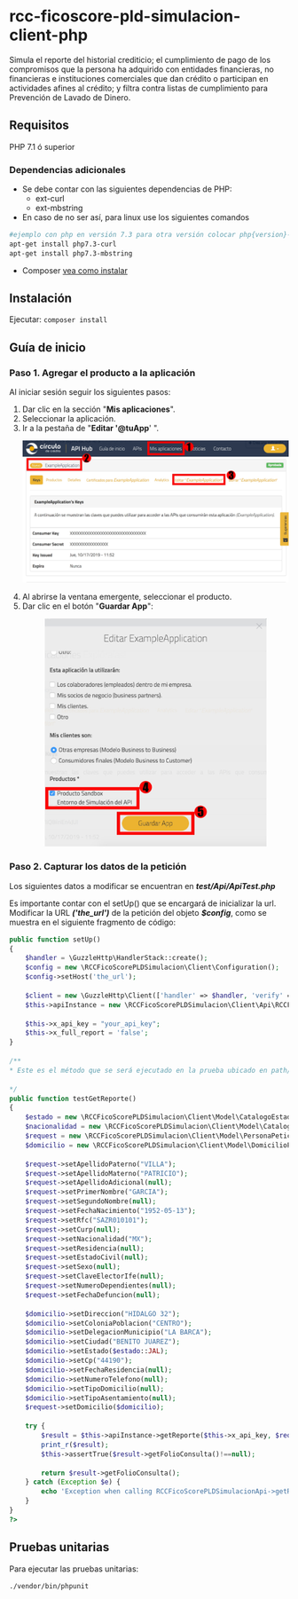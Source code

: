 # rcc-ficoscore-pld-simulacion-client-php

Simula el reporte del historial crediticio; el cumplimiento de pago de los compromisos que la persona ha adquirido con entidades financieras, no financieras e instituciones comerciales que dan crédito o participan en actividades afines al crédito; y filtra contra listas de cumplimiento para Prevención de Lavado de Dinero.

## Requisitos

PHP 7.1 ó superior

### Dependencias adicionales
- Se debe contar con las siguientes dependencias de PHP:
    - ext-curl
    - ext-mbstring
- En caso de no ser así, para linux use los siguientes comandos

```sh
#ejemplo con php en versión 7.3 para otra versión colocar php{version}-curl
apt-get install php7.3-curl
apt-get install php7.3-mbstring
```
- Composer [vea como instalar][1]

## Instalación

Ejecutar: `composer install`

## Guía de inicio

### Paso 1. Agregar el producto a la aplicación

Al iniciar sesión seguir los siguientes pasos:

 1. Dar clic en la sección "**Mis aplicaciones**".
 2. Seleccionar la aplicación.
 3. Ir a la pestaña de "**Editar '@tuApp**' ".
    <p align="center">
      <img src="https://github.com/APIHub-CdC/imagenes-cdc/blob/master/edit_applications.jpg" width="900">
    </p>
 4. Al abrirse la ventana emergente, seleccionar el producto.
 5. Dar clic en el botón "**Guardar App**":
    <p align="center">
      <img src="https://github.com/APIHub-CdC/imagenes-cdc/blob/master/selected_product.jpg" width="400">
    </p>

### Paso 2. Capturar los datos de la petición

Los siguientes datos a modificar se encuentran en ***test/Api/ApiTest.php***

Es importante contar con el setUp() que se encargará de inicializar la url. Modificar la URL ***('the_url')*** de la petición del objeto ***$config***, como se muestra en el siguiente fragmento de código:

```php
public function setUp()
{
    $handler = \GuzzleHttp\HandlerStack::create();
    $config = new \RCCFicoScorePLDSimulacion\Client\Configuration();
    $config->setHost('the_url');

    $client = new \GuzzleHttp\Client(['handler' => $handler, 'verify' => false]);
    $this->apiInstance = new \RCCFicoScorePLDSimulacion\Client\Api\RCCFicoScorePLDSimulacionApi($client, $config);

    $this->x_api_key = "your_api_key";
    $this->x_full_report = 'false';   
}      

/**
* Este es el método que se será ejecutado en la prueba ubicado en path/to/repository/test/Api/ApiTest.php 

*/
public function testGetReporte()
{
    $estado = new \RCCFicoScorePLDSimulacion\Client\Model\CatalogoEstados();
    $nacionalidad = new \RCCFicoScorePLDSimulacion\Client\Model\CatalogoEstados();
    $request = new \RCCFicoScorePLDSimulacion\Client\Model\PersonaPeticion();
    $domicilio = new \RCCFicoScorePLDSimulacion\Client\Model\DomicilioPeticion();        

    $request->setApellidoPaterno("VILLA");
    $request->setApellidoMaterno("PATRICIO");
    $request->setApellidoAdicional(null);
    $request->setPrimerNombre("GARCIA");
    $request->setSegundoNombre(null);
    $request->setFechaNacimiento("1952-05-13");
    $request->setRfc("SAZR010101");
    $request->setCurp(null);
    $request->setNacionalidad("MX");
    $request->setResidencia(null);
    $request->setEstadoCivil(null);
    $request->setSexo(null);
    $request->setClaveElectorIfe(null);
    $request->setNumeroDependientes(null);
    $request->setFechaDefuncion(null);

    $domicilio->setDireccion("HIDALGO 32");
    $domicilio->setColoniaPoblacion("CENTRO");
    $domicilio->setDelegacionMunicipio("LA BARCA");
    $domicilio->setCiudad("BENITO JUAREZ");
    $domicilio->setEstado($estado::JAL);
    $domicilio->setCp("44190");
    $domicilio->setFechaResidencia(null);
    $domicilio->setNumeroTelefono(null);
    $domicilio->setTipoDomicilio(null);
    $domicilio->setTipoAsentamiento(null);
    $request->setDomicilio($domicilio);

    try {
        $result = $this->apiInstance->getReporte($this->x_api_key, $request, $this->x_full_report);
        print_r($result);
        $this->assertTrue($result->getFolioConsulta()!==null);

        return $result->getFolioConsulta();
    } catch (Exception $e) {
        echo 'Exception when calling RCCFicoScorePLDSimulacionApi->getReporte: ', $e->getMessage(), PHP_EOL;
    }
}  
?>
```
## Pruebas unitarias

Para ejecutar las pruebas unitarias:

```sh
./vendor/bin/phpunit
```

[1]: https://getcomposer.org/doc/00-intro.md#installation-linux-unix-macos
